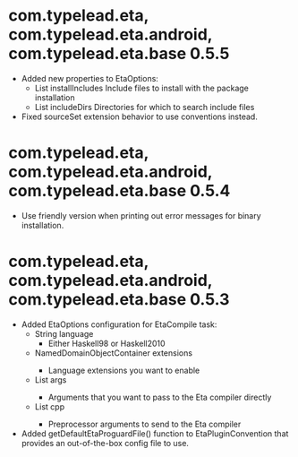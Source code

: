 # com.typelead.eta, com.typelead.eta.android, com.typelead.eta.base 0.5.5

- Added new properties to EtaOptions:
	- List<String> installIncludes
	  Include files to install with the package installation
	- List<String> includeDirs
	  Directories for which to search include files
- Fixed sourceSet extension behavior to use conventions instead.

# com.typelead.eta, com.typelead.eta.android, com.typelead.eta.base 0.5.4

- Use friendly version when printing out error messages for binary installation.

# com.typelead.eta, com.typelead.eta.android, com.typelead.eta.base 0.5.3

- Added EtaOptions configuration for EtaCompile task:
  - String language
    - Either Haskell98 or Haskell2010
  - NamedDomainObjectContainer<String> extensions
    - Language extensions you want to enable
  - List<String> args
    - Arguments that you want to pass to the Eta compiler directly
  - List<String> cpp
    - Preprocessor arguments to send to the Eta compiler
- Added getDefaultEtaProguardFile() function to EtaPluginConvention that provides an out-of-the-box config file to use.
